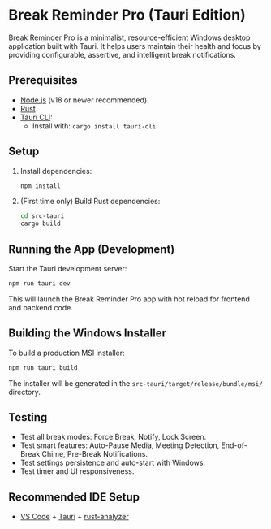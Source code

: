 # Break Reminder Pro (Tauri Edition)

Break Reminder Pro is a minimalist, resource-efficient Windows desktop application built with Tauri. It helps users maintain their health and focus by providing configurable, assertive, and intelligent break notifications.

## Prerequisites

- [Node.js](https://nodejs.org/) (v18 or newer recommended)
- [Rust](https://www.rust-lang.org/tools/install)
- [Tauri CLI](https://tauri.app/v2/guides/getting-started/prerequisites/):
  - Install with: `cargo install tauri-cli`

## Setup

1. Install dependencies:
   ```bash
   npm install
   ```
2. (First time only) Build Rust dependencies:
   ```bash
   cd src-tauri
   cargo build
   ```

## Running the App (Development)

Start the Tauri development server:

```bash
npm run tauri dev
```

This will launch the Break Reminder Pro app with hot reload for frontend and backend code.

## Building the Windows Installer

To build a production MSI installer:

```bash
npm run tauri build
```

The installer will be generated in the `src-tauri/target/release/bundle/msi/` directory.

## Testing

- Test all break modes: Force Break, Notify, Lock Screen.
- Test smart features: Auto-Pause Media, Meeting Detection, End-of-Break Chime, Pre-Break Notifications.
- Test settings persistence and auto-start with Windows.
- Test timer and UI responsiveness.

## Recommended IDE Setup

- [VS Code](https://code.visualstudio.com/) + [Tauri](https://marketplace.visualstudio.com/items?itemName=tauri-apps.tauri-vscode) + [rust-analyzer](https://marketplace.visualstudio.com/items?itemName=rust-lang.rust-analyzer)
